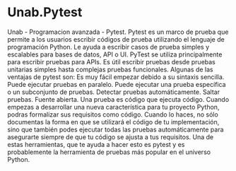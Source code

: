 # Unab.Pytest
Unab - Programacion avanzada - Pytest.
Pytest es un marco de prueba que permite a los usuarios escribir códigos de prueba utilizando el lenguaje de programación Python. Le ayuda a escribir casos de prueba simples y escalables para bases de datos, API o UI. PyTest se utiliza principalmente para escribir pruebas para APIs. Es útil escribir pruebas desde pruebas unitarias simples hasta complejas pruebas funcionales.
Algunas de las ventajas de pytest son:
Es muy fácil empezar debido a su sintaxis sencilla.
Puede ejecutar pruebas en paralelo.
Puede ejecutar una prueba específica o un subconjunto de pruebas.
Detectar pruebas automáticamente.
Saltar pruebas.
Fuente abierta.
Una prueba es código que ejecuta código. Cuando empezas a desarrollar una nueva característica para tu proyecto Python, podras formalizar sus requisitos como código. Cuando lo haces, no sólo documentas la forma en que se utilizará el código de tu implementación, sino que también podes ejecutar todas las  pruebas automáticamente para asegurarte siempre de que tu código se ajusta a tus requisitos. Una de estas herramientas, que te ayuda a hacer esto es pytest y es probablemente la herramienta de pruebas más popular en el universo Python.
